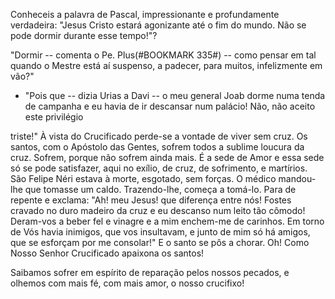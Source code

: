 
Conheceis a palavra de Pascal, impressionante e profundamente verdadeira: "Jesus Cristo estará agonizante até o fim do mundo. Não se pode dormir durante esse tempo!"?

"Dormir -- comenta o Pe. Plus(#BOOKMARK 335#) -- como pensar em tal quando o Mestre está aí suspenso, a padecer, para muitos, infelizmente em vão?"

-   "Pois que -- dizia Urias a Davi -- o meu general Joab dorme numa tenda de campanha e eu havia de ir descansar num palácio! Não, não aceito este privilégio

triste!" À vista do Crucificado perde-se a vontade de viver sem cruz. Os santos, com o Apóstolo das Gentes, sofrem todos a sublime loucura da cruz. Sofrem, porque não sofrem ainda mais. É a sede de Amor e essa sede só se pode satisfazer, aqui no exílio, de cruz, de sofrimento, e martírios. São Felipe Néri estava à morte, esgotado, sem forças. O médico mandou-lhe que tomasse um caldo. Trazendo-lhe, começa a tomá-lo. Para de repente e exclama: "Ah! meu Jesus! que diferença entre nós! Fostes cravado no duro madeiro da cruz e eu descanso num leito tão cômodo! Deram-vos a beber fel e vinagre e a mim enchem-me de carinhos. Em torno de Vós havia inimigos, que vos insultavam, e junto de mim só há amigos, que se esforçam por me consolar!" E o santo se pôs a chorar. Oh! Como Nosso Senhor Crucificado apaixona os santos!

Saibamos sofrer em espírito de reparação pelos nossos pecados, e olhemos com mais fé, com mais amor, o nosso crucifixo!

